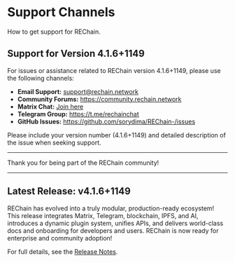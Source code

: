 # Support Channels

How to get support for REChain.

## Support for Version 4.1.6+1149

For issues or assistance related to REChain version 4.1.6+1149, please use the following channels:

- **Email Support:** support@rechain.network
- **Community Forums:** https://community.rechain.network
- **Matrix Chat:** [Join here](https://matrix.to/#/#chatting:matrix.katya.wtf)
- **Telegram Group:** https://t.me/rechainchat
- **GitHub Issues:** https://github.com/sorydima/REChain-/issues

Please include your version number (4.1.6+1149) and detailed description of the issue when seeking support.

---

Thank you for being part of the REChain community!

---

## Latest Release: v4.1.6+1149

REChain has evolved into a truly modular, production-ready ecosystem! This release integrates Matrix, Telegram, blockchain, IPFS, and AI, introduces a dynamic plugin system, unifies APIs, and delivers world-class docs and onboarding for developers and users. REChain is now ready for enterprise and community adoption!

For full details, see the [Release Notes](RELEASE_NOTES.md).
